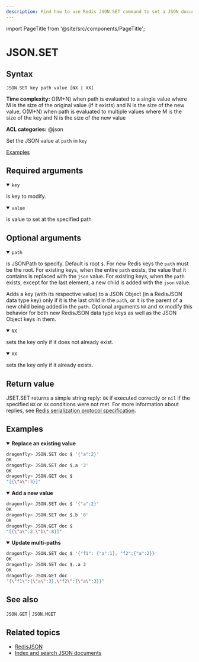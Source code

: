 ```yaml
---
description: Find how to use Redis JSON.SET command to set a JSON document in a datastore.
---
```

import PageTitle from '@site/src/components/PageTitle';

# JSON.SET

<PageTitle title="Redis JSON.SET Command (Documentation) | Dragonfly" />

## Syntax

    JSON.SET key path value [NX | XX]

**Time complexity:** O(M+N) when path is evaluated to a single value where M is the size of the original value (if it exists) and N is the size of the new value, O(M+N) when path is evaluated to multiple values where M is the size of the key and N is the size of the new value

**ACL categories:** @json

Set the JSON value at `path` in `key`

[Examples](#examples)

## Required arguments

<details open><summary><code>key</code></summary>

is key to modify.
</details>

<details open><summary><code>value</code></summary>

is value to set at the specified path
</details>

## Optional arguments

<details open><summary><code>path</code></summary>

is JSONPath to specify. Default is root `$`. For new Redis keys the `path` must be the root. For existing keys, when the entire `path` exists, the value that it contains is replaced with the `json` value. For existing keys, when the `path` exists, except for the last element, a new child is added with the `json` value.

Adds a key (with its respective value) to a JSON Object (in a RedisJSON data type key) only if it is the last child in the `path`, or it is the parent of a new child being added in the `path`. Optional arguments `NX` and `XX` modify this behavior for both new RedisJSON data type keys as well as the JSON Object keys in them.
</details>

<details open><summary><code>NX</code></summary>

sets the key only if it does not already exist.
</details>

<details open><summary><code>XX</code></summary>

sets the key only if it already exists.
</details>

## Return value

JSET.SET returns a simple string reply: `OK` if executed correctly or `nil` if the specified `NX` or `XX` conditions were not met.
For more information about replies, see [Redis serialization protocol specification](https://redis.io/docs/latest/develop/reference/protocol-spec).

## Examples

<details open>
<summary><b>Replace an existing value</b></summary>

``` bash
dragonfly> JSON.SET doc $ '{"a":2}'
OK
dragonfly> JSON.SET doc $.a '3'
OK
dragonfly> JSON.GET doc $
"[{\"a\":3}]"
```
</details>

<details open>
<summary><b>Add a new value</b></summary>

``` bash
dragonfly> JSON.SET doc $ '{"a":2}'
OK
dragonfly> JSON.SET doc $.b '8'
OK
dragonfly> JSON.GET doc $
"[{\"a\":2,\"b\":8}]"
```
</details>

<details open>
<summary><b>Update multi-paths</b></summary>

``` bash
dragonfly> JSON.SET doc $ '{"f1": {"a":1}, "f2":{"a":2}}'
OK
dragonfly> JSON.SET doc $..a 3
OK
dragonfly> JSON.GET doc
"{\"f1\":{\"a\":3},\"f2\":{\"a\":3}}"
```
</details>

## See also

`JSON.GET` | `JSON.MGET`

## Related topics

* [RedisJSON](https://redis.io/docs/stack/json)
* [Index and search JSON documents](https://redis.io/docs/stack/search/indexing_json)
